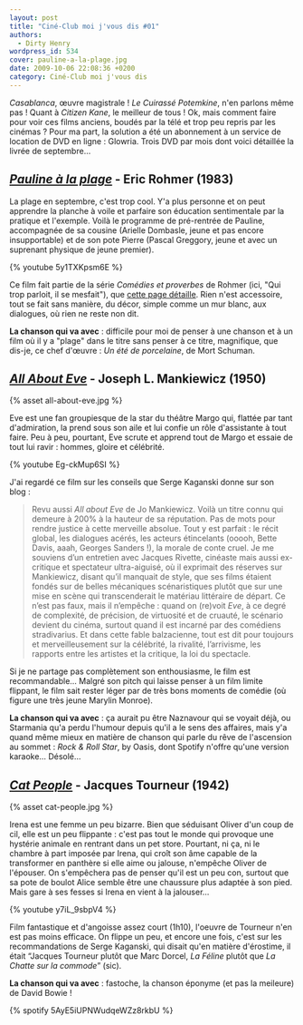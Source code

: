 ```yaml
---
layout: post
title: "Ciné-Club moi j'vous dis #01"
authors:
  - Dirty Henry
wordpress_id: 534
cover: pauline-a-la-plage.jpg
date: 2009-10-06 22:08:36 +0200
category: Ciné-Club moi j'vous dis
---
```


_Casablanca_, œuvre magistrale ! _Le Cuirassé Potemkine_, n'en parlons même
pas ! Quant à _Citizen Kane_, le meilleur de tous ! Ok, mais comment faire pour
voir ces films anciens, boudés par la télé et trop peu repris par les cinémas ?
Pour ma part, la solution a été un abonnement à un service de location de DVD en
ligne : Glowria. Trois DVD par mois dont voici détaillée la livrée de septembre…

## [_Pauline à la plage_][1] - Eric Rohmer (1983)

La plage en septembre, c'est trop cool. Y'a plus personne et on peut apprendre
la planche à voile et parfaire son éducation sentimentale par la pratique et
l'exemple. Voilà le programme de pré-rentrée de Pauline, accompagnée de sa
cousine (Arielle Dombasle, jeune et pas encore insupportable) et de son pote
Pierre (Pascal Greggory, jeune et avec un suprenant physique de jeune premier).

{% youtube 5y1TXKpsm6E %}

Ce film fait partie de la série _Comédies et proverbes_ de Rohmer (ici, "Qui
trop parloit, il se mesfait"), que [cette page détaille][4]. Rien n'est
accessoire, tout se fait sans manière, du décor, simple comme un mur blanc, aux
dialogues, où rien ne reste non dit.

**La chanson qui va avec** : difficile pour moi de penser à une chanson et à un
film où il y a "plage" dans le titre sans penser à ce titre, magnifique, que
dis-je, ce chef d'œuvre : _Un été de porcelaine_, de Mort Schuman.

## [_All About Eve_][2] - Joseph L. Mankiewicz (1950)

{% asset all-about-eve.jpg %}

Eve est une fan groupiesque de la star du théâtre Margo qui, flattée par tant
d'admiration, la prend sous son aile et lui confie un rôle d'assistante à tout
faire. Peu à peu, pourtant, Eve scrute et apprend tout de Margo et essaie de
tout lui ravir : hommes, gloire et célébrité.

{% youtube Eg-ckMup6SI %}

J'ai regardé ce film sur les conseils que Serge Kaganski donne sur son blog :

> Revu aussi _All about Eve_ de Jo Mankiewicz. Voilà un titre connu qui demeure
> à 200% à la hauteur de sa réputation. Pas de mots pour rendre justice à cette
> merveille absolue. Tout y est parfait : le récit global, les dialogues acérés,
> les acteurs étincelants (ooooh, Bette Davis, aaah, Georges Sanders !), la
> morale de conte cruel. Je me souviens d’un entretien avec Jacques Rivette,
> cinéaste mais aussi ex-critique et spectateur ultra-aiguisé, où il exprimait
> des réserves sur Mankiewicz, disant qu’il manquait de style, que ses films
> étaient fondés sur de belles mécaniques scénaristiques plutôt que sur une mise
> en scène qui transcenderait le matériau littéraire de départ. Ce n’est pas
> faux, mais il n’empêche : quand on (re)voit _Eve_, à ce degré de complexité,
> de précision, de virtuosité et de cruauté, le scénario devient du cinéma,
> surtout quand il est incarné par des comédiens stradivarius. Et dans cette
> fable balzacienne, tout est dit pour toujours et merveilleusement sur la
> célébrité, la rivalité, l’arrivisme, les rapports entre les artistes et la
> critique, la loi du spectacle.

Si je ne partage pas complètement son enthousiasme, le film est recommandable…
Malgré son pitch qui laisse penser à un film limite flippant, le film sait
rester léger par de très bons moments de comédie (où figure une très jeune
Marylin Monroe).

**La chanson qui va avec** : ça aurait pu être Naznavour qui se voyait déjà, ou
Starmania qu'a perdu l'humour depuis qu'il a le sens des affaires, mais y'a
quand même mieux en matière de chanson qui parle du rêve de l'ascension au
sommet : _Rock & Roll Star_, by Oasis, dont Spotify n'offre qu'une version
karaoke… Désolé…

## [_Cat People_][3] - Jacques Tourneur (1942)

{% asset cat-people.jpg %}

Irena est une femme un peu bizarre. Bien que séduisant Oliver d'un coup de cil,
elle est un peu flippante : c'est pas tout le monde qui provoque une hystérie
animale en rentrant dans un pet store. Pourtant, ni ça, ni le chambre à part
imposée par Irena, qui croît son âme capable de la transformer en panthère si
elle aime ou jalouse, n'empêche Oliver de l'épouser. On s'empêchera pas de
penser qu'il est un peu con, surtout que sa pote de boulot Alice semble être une
chaussure plus adaptée à son pied. Mais gare à ses fesses si Irena en vient à la
jalouser…

{% youtube y7iL_9sbpV4 %}

Film fantastique et d'angoisse assez court (1h10), l'oeuvre de Tourneur n'en est
pas moins efficace. On flippe un peu, et encore une fois, c'est sur les
recommandations de Serge Kaganski, qui disait qu'en matière d'érostime, il était
“Jacques Tourneur plutôt que Marc Dorcel, _La Féline_ plutôt que _La Chatte sur
la commode_” (sic).

**La chanson qui va avec** : fastoche, la chanson éponyme (et pas la meileure)
de David Bowie !

{% spotify 5AyE5iUPNWudqeWZz8rkbU %}

[1]: https://www.themoviedb.org/movie/10293-pauline-la-plage
[2]: https://www.themoviedb.org/movie/705-all-about-eve
[3]: https://www.themoviedb.org/movie/25508-cat-people
[4]: http://archive.filmdeculte.com/coupdeprojo/filmo/rohmer.php
